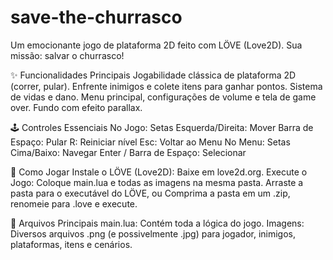 # save-the-churrasco

Um emocionante jogo de plataforma 2D feito com LÖVE (Love2D). Sua missão: salvar o churrasco!

✨ Funcionalidades Principais
Jogabilidade clássica de plataforma 2D (correr, pular).
Enfrente inimigos e colete itens para ganhar pontos.
Sistema de vidas e dano.
Menu principal, configurações de volume e tela de game over.
Fundo com efeito parallax.

🕹️ Controles Essenciais
No Jogo:
Setas Esquerda/Direita: Mover
Barra de Espaço: Pular
R: Reiniciar nível
Esc: Voltar ao Menu
No Menu:
Setas Cima/Baixo: Navegar
Enter / Barra de Espaço: Selecionar

🚀 Como Jogar
Instale o LÖVE (Love2D): Baixe em love2d.org.
Execute o Jogo:
Coloque main.lua e todas as imagens na mesma pasta.
Arraste a pasta para o executável do LÖVE, ou
Comprima a pasta em um .zip, renomeie para .love e execute.

📁 Arquivos Principais
main.lua: Contém toda a lógica do jogo.
Imagens: Diversos arquivos .png (e possivelmente .jpg) para jogador, inimigos, plataformas, itens e cenários.
